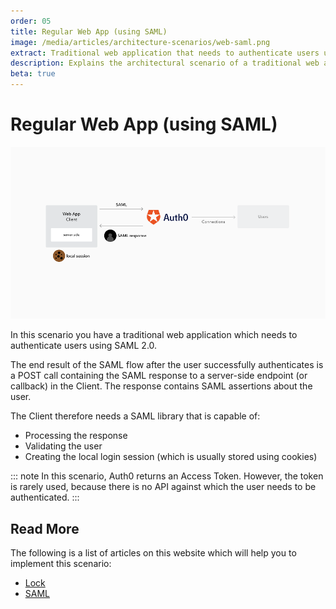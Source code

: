 ```yaml
---
order: 05
title: Regular Web App (using SAML)
image: /media/articles/architecture-scenarios/web-saml.png
extract: Traditional web application that needs to authenticate users using SAML 2.0
description: Explains the architectural scenario of a traditional web application authenticating users using SAML 2.0.
beta: true
---
```


# Regular Web App (using SAML)

![](/media/articles/architecture-scenarios/web-saml.png)

In this scenario you have a traditional web application which needs to authenticate users using SAML 2.0.

The end result of the SAML flow after the user successfully authenticates is a POST call containing the SAML response to a server-side endpoint (or callback) in the Client. The response contains SAML assertions about the user.

The Client therefore needs a SAML library that is capable of:

* Processing the response
* Validating the user
* Creating the local login session (which is usually stored using cookies)

::: note
In this scenario, Auth0 returns an Access Token. However, the token is rarely used, because there is no API against which the user needs to be authenticated.
:::

## Read More

The following is a list of articles on this website which will help you to implement this scenario:

* [Lock](/libraries/lock)
* [SAML](/saml-configuration)
